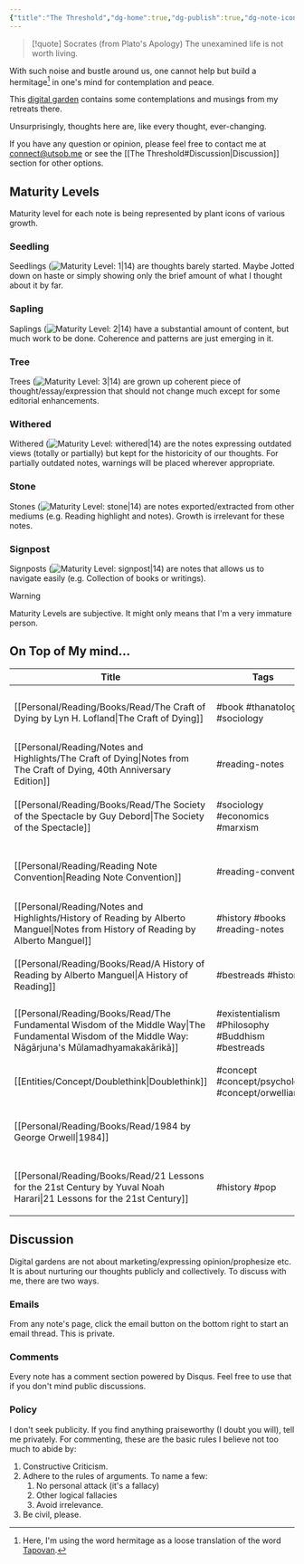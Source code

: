 ```yaml
---
{"title":"The Threshold","dg-home":true,"dg-publish":true,"dg-note-icon":"signpost","dg-pinned":true,"dg-hide-in-graph":true,"dg-metatags":{"description":"Utsob's Digital Garden","og:description":"Utsob's Digital Garden"},"created":"2023-01-02T21:30:15+06:00","updated":"2023-03-25T22:34:50+06:00","permalink":"/the-threshold/","metatags":{"description":"Utsob's Digital Garden","og:description":"Utsob's Digital Garden"},"hideInGraph":true,"pinned":true,"tags":["gardenEntry"],"dgPassFrontmatter":true,"noteIcon":"signpost"}
---
```


> [!quote] Socrates (from Plato's Apology)
> The unexamined life is not worth living.

With such noise and bustle around us, one cannot help but build a hermitage[^1] in one's mind for contemplation and peace.

This [digital garden](https://cagrimmett.com/notes/2020/11/08/what-are-digital-gardens/) contains some contemplations and musings from my retreats there.

Unsurprisingly, thoughts here are, like every thought, ever-changing.

If you have any question or opinion, please feel free to contact me at [connect@utsob.me](mailto:connect@utsob.me) or see the [[The Threshold#Discussion\|Discussion]] section for other options.

## Maturity Levels
Maturity level for each note is being represented by plant icons of various growth.

### Seedling
Seedlings (![Maturity Level: 1|14](https://hermitage.utsob.me/img/tree-1.svg)) are thoughts barely started. Maybe Jotted down on haste or simply showing only the brief amount of what I thought about it by far.

### Sapling
Saplings (![Maturity Level: 2|14](https://hermitage.utsob.me/img/tree-2.svg)) have a substantial amount of content, but much work to be done. Coherence and patterns are just emerging in it.

### Tree
Trees (![Maturity Level: 3|14](https://hermitage.utsob.me/img/tree-3.svg)) are grown up coherent piece of thought/essay/expression that should not change much except for some editorial enhancements.

### Withered
Withered (![Maturity Level: withered|14](https://hermitage.utsob.me/img/withered.svg)) are the notes expressing outdated views (totally or partially) but kept for the historicity of our thoughts. For partially outdated notes, warnings will be placed wherever appropriate.

### Stone
Stones (![Maturity Level: stone|14](https://hermitage.utsob.me/img/stone.svg)) are notes exported/extracted from other mediums (e.g. Reading highlight and notes). Growth is irrelevant for these notes.

### Signpost
Signposts (![Maturity Level: signpost|14](https://hermitage.utsob.me/img/signpost.svg)) are notes that allows us to navigate easily (e.g. Collection of books or writings).

> [!Warning] 
> Maturity Levels are subjective. It might only means that I'm a very immature person.


## On Top of My mind…
| Title                                                                                                                                                   | Tags                                             | Updated                                                   | Created                                                   |
| ------------------------------------------------------------------------------------------------------------------------------------------------------- | ------------------------------------------------ | --------------------------------------------------------- | --------------------------------------------------------- |
| [[Personal/Reading/Books/Read/The Craft of Dying by Lyn H. Lofland\|The Craft of Dying]]                                                             | #book #thanatology #sociology                    | <center><small>Mar 30, 2023<hr/>08:55 PM</small></center> | <center><small>Jan 11, 2019<hr/>12:00 AM</small></center> |
| [[Personal/Reading/Notes and Highlights/The Craft of Dying\|Notes from The Craft of Dying, 40th Anniversary Edition]]                                | #reading-notes                                   | <center><small>Mar 30, 2023<hr/>08:53 PM</small></center> | <center><small>Mar 30, 2023<hr/>03:31 PM</small></center> |
| [[Personal/Reading/Books/Read/The Society of the Spectacle by Guy Debord\|The Society of the Spectacle]]                                             | #sociology #economics #marxism                   | <center><small>Mar 27, 2023<hr/>10:12 PM</small></center> | <center><small>Mar 30, 2022<hr/>12:00 AM</small></center> |
| [[Personal/Reading/Reading Note Convention\|Reading Note Convention]]                                                                                | #reading-convention                              | <center><small>Mar 27, 2023<hr/>07:13 PM</small></center> | <center><small>Jan 31, 2023<hr/>12:41 AM</small></center> |
| [[Personal/Reading/Notes and Highlights/History of Reading by Alberto Manguel\|Notes from History of Reading by Alberto Manguel]]                    | #history #books #reading-notes                   | <center><small>Mar 26, 2023<hr/>08:09 PM</small></center> | <center><small>Sep 08, 2021<hr/>05:40 PM</small></center> |
| [[Personal/Reading/Books/Read/A History of Reading by Alberto Manguel\|A History of Reading]]                                                        | #bestreads #history                              | <center><small>Mar 26, 2023<hr/>08:09 PM</small></center> | <center><small>Dec 30, 2020<hr/>12:00 AM</small></center> |
| [[Personal/Reading/Books/Read/The Fundamental Wisdom of the Middle Way\|The Fundamental Wisdom of the Middle Way: Nāgārjuna's Mūlamadhyamakakārikā]] | #existentialism #Philosophy #Buddhism #bestreads | <center><small>Mar 26, 2023<hr/>07:49 PM</small></center> | <center><small>Nov 10, 2020<hr/>01:03 AM</small></center> |
| [[Entities/Concept/Doublethink\|Doublethink]]                                                                                                        | #concept #concept/psychology #concept/orwellian  | <center><small>Mar 25, 2023<hr/>10:37 PM</small></center> | <center><small>Jan 19, 2023<hr/>04:02 PM</small></center> |
| [[Personal/Reading/Books/Read/1984 by George Orwell\|1984]]                                                                                          |                                                  | <center><small>Mar 17, 2023<hr/>02:44 PM</small></center> | <center><small>Nov 29, 2015<hr/>12:00 AM</small></center> |
| [[Personal/Reading/Books/Read/21 Lessons for the 21st Century by Yuval Noah Harari\|21 Lessons for the 21st Century]]                                | #history #pop                                    | <center><small>Mar 17, 2023<hr/>02:43 PM</small></center> | <center><small>Oct 27, 2018<hr/>12:00 AM</small></center> |

## Discussion
Digital gardens are not about marketing/expressing opinion/prophesize etc. It is about nurturing our thoughts publicly and collectively. To discuss with me, there are two ways.

### Emails
From any note's page, click the email button on the bottom right to start an email thread. This is private.

### Comments
Every note has a comment section powered by Disqus. Feel free to use that if you don't mind public discussions.

### Policy
I don't seek publicity. If you find anything praiseworthy (I doubt you will), tell me privately. For commenting, these are the basic rules I believe not too much to abide by:
1. Constructive Criticism.
2. Adhere to the rules of arguments. To name a few:
    1. No personal attack (it's a fallacy)
    2. Other logical fallacies
    3. Avoid irrelevance.
3. Be civil, please.

[^1]: Here, I'm using the word hermitage as a loose translation of the word [Tapovan](https://en.wikipedia.org/wiki/Tapovan).